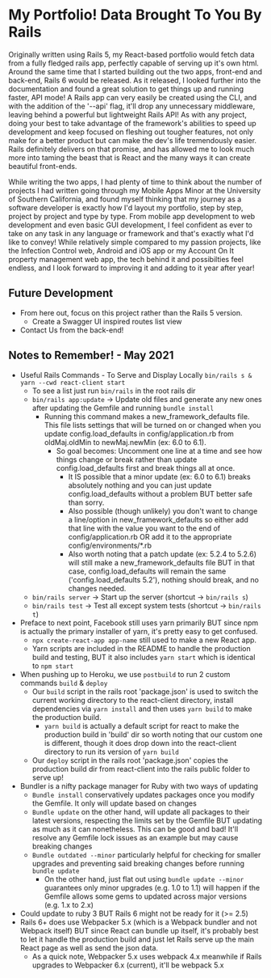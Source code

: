 # My Portfolio! Data Brought To You By Rails

Originally written using Rails 5, my React-based portfolio would fetch data from a fully fledged rails app, perfectly capable of serving up it's own html. Around the same time that I started building out the two apps, front-end and back-end, Rails 6 would be released. As it released, I looked further into the documentation and found a great solution to get things up and running faster, API mode! A Rails app can very easily be created using the CLI, and with the addition of the '--api' flag, it'll drop any unnecessary middleware, leaving behind a powerful but lightweight Rails API! As with any project, doing your best to take advantage of the framework's abilities to speed up development and keep focused on fleshing out tougher features, not only make for a better product but can make the dev's life tremendously easier. Rails definitely delivers on that promise, and has allowed me to look much more into taming the beast that is React and the many ways it can create beautiful front-ends. 

While writing the two apps, I had plenty of time to think about the number of projects I had written going through my Mobile Apps Minor at the University of Southern California, and found myself thinking that my journey as a software developer is exactly how I'd layout my portfolio, step by step, project by project and type by type. From mobile app development to web development and even basic GUI development, I feel confident as ever to take on any task in any language or framework and that's exactly what I'd like to convey! While relatively simple compared to my passion projects, like the Infection Control web, Android and iOS app or my Account On It property management web app, the tech behind it and possibilties feel endless, and I look forward to improving it and adding to it year after year!

## Future Development
- From here out, focus on this project rather than the Rails 5 version. 
  - Create a Swagger UI inspired routes list view 
- Contact Us from the back-end!

## Notes to Remember! - May 2021
- Useful Rails Commands - To Serve and Display Locally `bin/rails s & yarn --cwd react-client start`
  - To see a list just run `bin/rails` in the root rails dir
  - `bin/rails app:update` -> Update old files and generate any new ones after updating the Gemfile and running `bundle install`
    - Running this command makes a new_framework_defaults file. This file lists settings that will be turned on or changed when you update config.load_defaults in config/application.rb from oldMaj.oldMin to newMaj.newMin (ex: 6.0 to 6.1). 
      - So goal becomes: Uncomment one line at a time and see how things change or break rather than update config.load_defaults first and break things all at once.
        - It IS possible that a minor update (ex: 6.0 to 6.1) breaks absolutely nothing and you can just update config.load_defaults without a problem BUT better safe than sorry. 
        - Also possible (though unlikely) you don't want to change a line/option in new_framework_defaults so either add that line with the value you want to the end of config/application.rb OR add it to the appropriate config/environments/*.rb
        - Also worth noting that a patch update (ex: 5.2.4 to 5.2.6) will still make a new_framework_defaults file BUT in that case, config.load_defaults will remain the same ('config.load_defaults 5.2'), nothing should break, and no changes needed.
  - `bin/rails server` -> Start up the server (shortcut -> `bin/rails s`)
  - `bin/rails test` -> Test all except system tests (shortcut -> `bin/rails t`)
- Preface to next point, Facebook still uses yarn primarily BUT since npm is actually the primary installer of yarn, it's pretty easy to get confused. 
  - `npx create-react-app app-name` still used to make a new React app. 
  - Yarn scripts are included in the README to handle the production build and testing, BUT it also includes `yarn start` which is identical to `npm start` 
- When pushing up to Heroku, we use `postbuild` to run 2 custom commands `build` & `deploy`
  - Our `build` script in the rails root 'package.json' is used to switch the current working directory to the react-client directory, install dependencies via `yarn install` and then uses `yarn build` to make the production build.
      - `yarn build` is actually a default script for react to make the production build in 'build' dir so worth noting that our custom one is different, though it does drop down into the react-client directory to run its version of `yarn build`
  - Our `deploy` script in the rails root 'package.json' copies the production build dir from react-client into the rails public folder to serve up!
- Bundler is a nifty package manager for Ruby with two ways of updating
  - `Bundle install` conservatively updates packages once you modify the Gemfile. It only will update based on changes
  - `Bundle update` on the other hand, will update all packages to their latest versions, respecting the limits set by the Gemfile
    BUT updating as much as it can nonetheless. This can be good and bad! It'll resolve any Gemfile lock issues as an example but may cause breaking changes
  - `Bundle outdated --minor` particularly helpful for checking for smaller upgrades and preventing said breaking changes before running `bundle update`
    - On the other hand, just flat out using `bundle update --minor` guarantees only minor upgrades (e.g. 1.0 to 1.1) will happen if the Gemfile allows some gems to updated across major versions (e.g. 1.x to 2.x)
- Could update to ruby 3 BUT Rails 6 might not be ready for it (>= 2.5)
- Rails 6+ does use Webpacker 5.x (which is a Webpack bundler and not Webpack itself) BUT since React can bundle up itself, it's probably best to let it handle the production build and just let Rails serve up the main React page as well as send the json data.
  - As a quick note, Webpacker 5.x uses webpack 4.x meanwhile if Rails upgrades to Webpacker 6.x (current), it'll be webpack 5.x